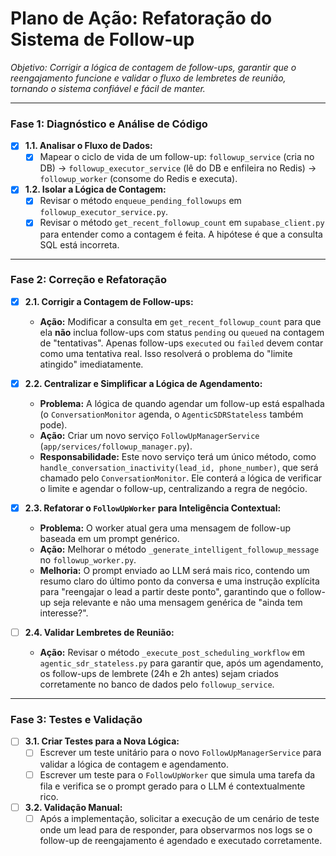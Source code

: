 # Plano de Ação: Refatoração do Sistema de Follow-up

*Objetivo: Corrigir a lógica de contagem de follow-ups, garantir que o reengajamento funcione e validar o fluxo de lembretes de reunião, tornando o sistema confiável e fácil de manter.*

---

### Fase 1: Diagnóstico e Análise de Código

- [x] **1.1. Analisar o Fluxo de Dados:**
  - [x] Mapear o ciclo de vida de um follow-up: `followup_service` (cria no DB) -> `followup_executor_service` (lê do DB e enfileira no Redis) -> `followup_worker` (consome do Redis e executa).
- [x] **1.2. Isolar a Lógica de Contagem:**
  - [x] Revisar o método `enqueue_pending_followups` em `followup_executor_service.py`.
  - [x] Revisar o método `get_recent_followup_count` em `supabase_client.py` para entender como a contagem é feita. A hipótese é que a consulta SQL está incorreta.

---

### Fase 2: Correção e Refatoração

- [x] **2.1. Corrigir a Contagem de Follow-ups:**
  - **Ação:** Modificar a consulta em `get_recent_followup_count` para que ela **não** inclua follow-ups com status `pending` ou `queued` na contagem de "tentativas". Apenas follow-ups `executed` ou `failed` devem contar como uma tentativa real. Isso resolverá o problema do "limite atingido" imediatamente.

- [x] **2.2. Centralizar e Simplificar a Lógica de Agendamento:**
  - **Problema:** A lógica de quando agendar um follow-up está espalhada (o `ConversationMonitor` agenda, o `AgenticSDRStateless` também pode).
  - **Ação:** Criar um novo serviço `FollowUpManagerService` (`app/services/followup_manager.py`).
  - **Responsabilidade:** Este novo serviço terá um único método, como `handle_conversation_inactivity(lead_id, phone_number)`, que será chamado pelo `ConversationMonitor`. Ele conterá a lógica de verificar o limite e agendar o follow-up, centralizando a regra de negócio.

- [x] **2.3. Refatorar o `FollowUpWorker` para Inteligência Contextual:**
  - **Problema:** O worker atual gera uma mensagem de follow-up baseada em um prompt genérico.
  - **Ação:** Melhorar o método `_generate_intelligent_followup_message` no `followup_worker.py`.
  - **Melhoria:** O prompt enviado ao LLM será mais rico, contendo um resumo claro do último ponto da conversa e uma instrução explícita para "reengajar o lead a partir deste ponto", garantindo que o follow-up seja relevante e não uma mensagem genérica de "ainda tem interesse?".

- [ ] **2.4. Validar Lembretes de Reunião:**
  - **Ação:** Revisar o método `_execute_post_scheduling_workflow` em `agentic_sdr_stateless.py` para garantir que, após um agendamento, os follow-ups de lembrete (24h e 2h antes) sejam criados corretamente no banco de dados pelo `followup_service`.

---

### Fase 3: Testes e Validação

- [ ] **3.1. Criar Testes para a Nova Lógica:**
  - [ ] Escrever um teste unitário para o novo `FollowUpManagerService` para validar a lógica de contagem e agendamento.
  - [ ] Escrever um teste para o `FollowUpWorker` que simula uma tarefa da fila e verifica se o prompt gerado para o LLM é contextualmente rico.
- [ ] **3.2. Validação Manual:**
  - [ ] Após a implementação, solicitar a execução de um cenário de teste onde um lead para de responder, para observarmos nos logs se o follow-up de reengajamento é agendado e executado corretamente.